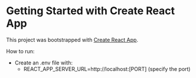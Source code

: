 # Getting Started with Create React App

This project was bootstrapped with [Create React App](https://github.com/facebook/create-react-app).

How to run:

- Create an .env file with:
  - REACT_APP_SERVER_URL=http://localhost:[PORT] (specify the port)

